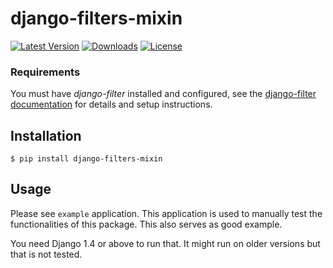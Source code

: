 # django-filters-mixin

[![Latest Version](https://pypip.in/version/django-filters-mixin/badge.svg)](https://pypi.python.org/pypi/django-filters-mixin/)
[![Downloads](https://pypip.in/download/django-filters-mixin/badge.svg)](https://pypi.python.org/pypi/django-filters-mixin/)
[![License](https://pypip.in/license/django-filters-mixin/badge.svg)](https://pypi.python.org/pypi/django-filters-mixin/)

### Requirements

You must have *django-filter* installed and configured, see the [django-filter documentation](https://github.com/alex/django-filter) for details and setup instructions.

## Installation

```shell
$ pip install django-filters-mixin
```

## Usage

Please see ``example`` application. This application is used to manually test the functionalities of this package. This also serves as good example.

You need Django 1.4 or above to run that. It might run on older versions but that is not tested.


